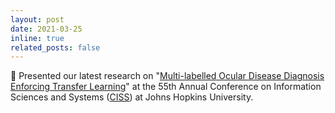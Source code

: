 ```yaml
---
layout: post
date: 2021-03-25
inline: true
related_posts: false
---
```

🔬 Presented our latest research on "<a href = "https://ieeexplore.ieee.org/abstract/document/9400227">Multi-labelled Ocular Disease Diagnosis Enforcing Transfer Learning</a>" at the 55th Annual Conference on Information Sciences and Systems (<a href = "https://ieeexplore.ieee.org/xpl/conhome/9400188/proceeding?isnumber=9400208">CISS</a>) at Johns Hopkins University.
